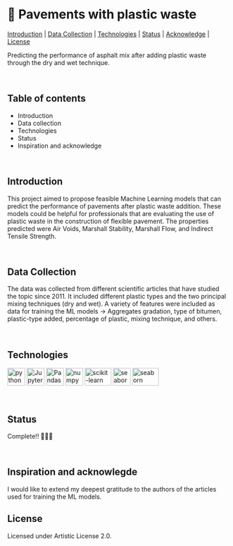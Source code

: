 
# 🚗 Pavements with plastic waste
[Introduction](#introduction_h) | [Data Collection](#data_collection) | [Technologies](#technologies_h) | [Status](#status_h) | [Acknowledge](#acknowledge_h) | [License](#license_h)

<p>Predicting the performance of asphalt mix after adding plastic waste through the dry and wet technique.</p><br>

<h2>Table of contents</h2>
<ul>
	<li>Introduction</li>
	<li>Data collection</li>
	<li>Technologies</li>
	<li>Status</li>
	<li>Inspiration and acknowledge</li>
</ul><br>


<h2>Introduction<a name="introduction_h"></a></h2>
<p>This project aimed to propose feasible Machine Learning models that can predict the performance of pavements after plastic waste addition. These models could be helpful for professionals that are evaluating the use of plastic waste in the construction of flexible pavement. The properties predicted were Air Voids, Marshall Stability, Marshall Flow, and Indirect Tensile Strength.</p><br>

<h2>Data Collection<a name="data_collection"></a></h2>
<p>The data was collected from different scientific articles that have studied the topic since 2011. It included different plastic types and the two principal mixing techniques (dry and wet). A variety of features were included as data for training the ML models -> Aggregates gradation, type of bitumen, plastic-type added, percentage of plastic, mixing technique, and others.</p><br>

<h2>Technologies<a name="technologies_h"></a></h2>
<p></p>
<a href="https://www.python.org"><img src='https://raw.githubusercontent.com/get-icon/geticon/master/icons/python.svg' width="40" height="40" alt='python'/></a>
<a href="https://jupyter.org/"><img src='https://raw.githubusercontent.com/gilbarbara/logos/f4c8e8b933aa80ce83b6d6d387e016bf4cb4e376/logos/jupyter.svg' width="40" height="40" alt='Jupyter notebook'/></a>
<a href="https://pandas.pydata.org/"><img src='https://numfocus.org/wp-content/uploads/2016/07/pandas-logo-300.png' width="40" height="40" alt='Pandas'/></a>
<a href="https://numpy.org/"><img src='https://raw.githubusercontent.com/gilbarbara/logos/f4c8e8b933aa80ce83b6d6d387e016bf4cb4e376/logos/numpy.svg' width="40" height="40" alt='numpy'/></a>
<a href="https://scikit-learn.org/stable/"><img src='https://upload.wikimedia.org/wikipedia/commons/thumb/0/05/Scikit_learn_logo_small.svg/1200px-Scikit_learn_logo_small.svg.png' width="60" height="40" alt='scikit-learn'/></a>
<a href="https://seaborn.pydata.org/"><img src='https://seaborn.pydata.org/_images/logo-mark-lightbg.svg' width="40" height="40" alt='seaborn'/></a>
<a href="https://github.com/dmlc/xgboost"><img src='https://upload.wikimedia.org/wikipedia/commons/thumb/6/69/XGBoost_logo.png/330px-XGBoost_logo.png' width="60" height="40" alt='seaborn'/></a><p></p><br>

<h2>Status <a name="status_h"></a></h2>
<p>Complete!! 🎉🎉🎉</p><br>

<h2>Inspiration and acknowlegde <a name="acknowledge_h"></a></h2>
<p>I would like to extend my deepest gratitude to the authors of the articles used for training the ML models.</p>

<h2>License <a name="license_h"></a></h2>
<p>Licensed under Artistic License 2.0.</p>






